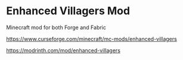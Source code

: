 # Enhanced Villagers Mod

Minecraft mod for both Forge and Fabric

https://www.curseforge.com/minecraft/mc-mods/enhanced-villagers

https://modrinth.com/mod/enhanced-villagers
